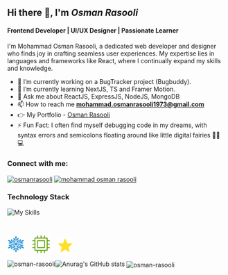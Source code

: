 

## Hi there 👋, I'm ***Osman Rasooli***
#### Frontend Developer | UI/UX Designer | Passionate Learner


I'm Mohammad Osman Rasooli, a dedicated web developer and designer who finds joy in crafting seamless user experiences. My expertise lies in languages and frameworks like React, where I continually expand my skills and knowledge.


- 🔭 I’m currently working on a BugTracker project (Bugbuddy). 
- 🌱 I’m currently learning NextJS, TS and Framer Motion. 
- 💬 Ask me about ReactJS, ExpressJS, NodeJS, MongoDB 
- 📫 How to reach me **mohammad.osmanrasooli1973@gmail.com**
- :point_right:	 My Portfolio - [Osman Rasooli](https://www.osman-dev.com)
- ⚡ Fun Fact: I often find myself debugging code in my dreams, with syntax errors and semicolons floating around like little digital fairies 🧚‍♂️💻

<h3 align="left">Connect with me:</h3>
<p align="left">
<a href="https://twitter.com/osmanrasooli" target="blank"><img align="center" src="https://raw.githubusercontent.com/rahuldkjain/github-profile-readme-generator/master/src/images/icons/Social/twitter.svg" alt="osmanrasooli" height="30" width="40" /></a>
<a href="https://linkedin.com/in/mohammad osman rasooli" target="blank"><img align="center" src="https://raw.githubusercontent.com/rahuldkjain/github-profile-readme-generator/master/src/images/icons/Social/linked-in-alt.svg" alt="mohammad osman rasooli" height="30" width="40" /></a> 
</p>


### Technology Stack
![My Skills](https://skills.thijs.gg/icons?i=html,css,tailwind,js,ts,jquery,react,nodejs,mongodb,expressjs,php,postgres)

<br>  

<a href='https://archiveprogram.github.com/'><img src='https://raw.githubusercontent.com/acervenky/animated-github-badges/master/assets/acbadge.gif' width='40' height='40'></a> 
<a href='https://docs.github.com/en/developers'><img src='https://raw.githubusercontent.com/acervenky/animated-github-badges/master/assets/devbadge.gif' width='40' height='40'></a> 
<a href='https://stars.github.com/'><img src='https://raw.githubusercontent.com/acervenky/animated-github-badges/master/assets/starbadge.gif' width='35' height='35'></a> 


![Anurag's GitHub stats](https://github-readme-stats.vercel.app/api?username=osman-rasooli&show_icons=true&theme=prussian)
<img align="left" src="https://github-readme-streak-stats.herokuapp.com/?user=Osman-Rasooli&" alt="osman-rasooli" />
<img align="center" src="https://github-readme-stats.vercel.app/api/top-langs?username=Osman-Rasooli&show_icons=true&locale=en&layout=compact&theme=prussian" alt="osman-rasooli"/> 


